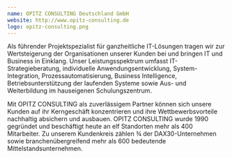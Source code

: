 ```yaml
---
name: OPITZ CONSULTING Deutschland GmbH
website: http://www.opitz-consulting.de
logo: opitz-consulting.png
---
```

Als führender Projektspezialist für ganzheitliche IT-Lösungen tragen wir zur Wertsteigerung der Organisationen unserer Kunden bei und bringen IT und Business in Einklang. Unser Leistungsspektrum umfasst IT-Strategieberatung, individuelle Anwendungsentwicklung, System-Integration, Prozessautomatisierung, Business Intelligence, Betriebsunterstützung der laufenden Systeme sowie Aus- und Weiterbildung im hauseigenen Schulungszentrum.

Mit OPITZ CONSULTING als zuverlässigem Partner können sich unsere Kunden auf ihr Kerngeschäft konzentrieren und ihre Wettbewerbsvorteile nachhaltig absichern und ausbauen. OPITZ CONSULTING wurde 1990 gegründet und beschäftigt heute an elf Standorten mehr als 400 Mitarbeiter. Zu unserem Kundenkreis zählen ¾ der DAX30-Unternehmen sowie branchenübergreifend mehr als 600 bedeutende Mittelstandsunternehmen.
